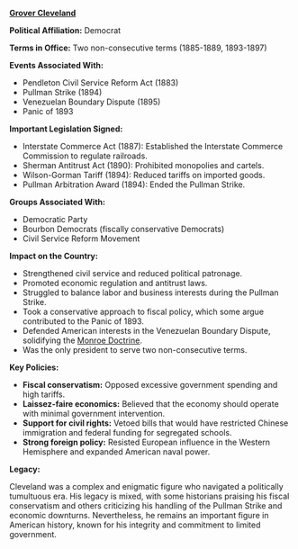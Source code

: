 **[Grover Cleveland](./../Grover-Cleveland/)**

**Political Affiliation:** Democrat

**Terms in Office:** Two non-consecutive terms (1885-1889, 1893-1897)

**Events Associated With:**

* Pendleton Civil Service Reform Act (1883)
* Pullman Strike (1894)
* Venezuelan Boundary Dispute (1895)
* Panic of 1893

**Important Legislation Signed:**

* Interstate Commerce Act (1887): Established the Interstate Commerce Commission to regulate railroads.
* Sherman Antitrust Act (1890): Prohibited monopolies and cartels.
* Wilson-Gorman Tariff (1894): Reduced tariffs on imported goods.
* Pullman Arbitration Award (1894): Ended the Pullman Strike.

**Groups Associated With:**

* Democratic Party
* Bourbon Democrats (fiscally conservative Democrats)
* Civil Service Reform Movement

**Impact on the Country:**

* Strengthened civil service and reduced political patronage.
* Promoted economic regulation and antitrust laws.
* Struggled to balance labor and business interests during the Pullman Strike.
* Took a conservative approach to fiscal policy, which some argue contributed to the Panic of 1893.
* Defended American interests in the Venezuelan Boundary Dispute, solidifying the [Monroe Doctrine](./../Monroe-Doctrine/).
* Was the only president to serve two non-consecutive terms.

**Key Policies:**

* **Fiscal conservatism:** Opposed excessive government spending and high tariffs.
* **Laissez-faire economics:** Believed that the economy should operate with minimal government intervention.
* **Support for civil rights:** Vetoed bills that would have restricted Chinese immigration and federal funding for segregated schools.
* **Strong foreign policy:** Resisted European influence in the Western Hemisphere and expanded American naval power.

**Legacy:**

Cleveland was a complex and enigmatic figure who navigated a politically tumultuous era. His legacy is mixed, with some historians praising his fiscal conservatism and others criticizing his handling of the Pullman Strike and economic downturns. Nevertheless, he remains an important figure in American history, known for his integrity and commitment to limited government.